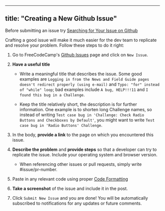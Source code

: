 
---
title: "Creating a New Github Issue"
---

Before submitting an issue try [Searching for Your Issue on Github](http://forum.freecodecamp.com/t/searching-for-existing-issues-in-github/18390)

Crafting a good issue will make it much easier for the dev team to replicate and resolve your problem. Follow these steps to do it right:

1.  Go to FreeCodeCamp's [Github Issues](https://github.com/FreeCodeCamp/FreeCodeCamp/issues) page and click on `New Issue`.
2.  **Have a useful title**
    *   Write a meaningful title that describes the issue. Some good examples are `Logging in from the News and Field Guide pages doesn't redirect properly (using e-mail)` and `Typo: "for" instead of "while" loop`; bad examples include `A bug, HELP!!!11` and `I found this bug in a Challenge`.

    *   Keep the title relatively short, the description is for further information. One example is to shorten long Challenge names, so instead of writing `Test case bug in 'Challenge: Check Radio Buttons and Checkboxes by Default'`, you might want to write `Test case bug in 'Radio Buttons' Challenge`.
3.  In the body, **provide a link** to the page on which you encountered this issue.

4.  **Describe the problem** and **provide steps** so that a developer can try to replicate the issue. Include your operating system and browser version.

    *   When referencing other issues or pull requests, simply write <span class="hashtag">#issue</span>/pr-number.

5.  Paste in any relevant code using proper [Code Formatting](http://forum.freecodecamp.com/t/markdown-code-formatting/18391)

6.  **Take a screenshot** of the issue and include it in the post.

7.  Click `Submit New Issue` and you are done! You will be automatically subscribed to notifications for any updates or future comments.
